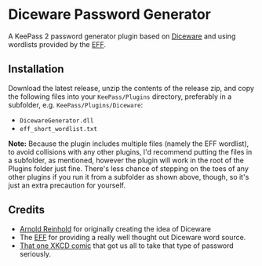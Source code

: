 ﻿# Diceware Password Generator

A KeePass 2 password generator plugin based on [Diceware](https://en.wikipedia.org/wiki/Diceware) and using wordlists provided by the [EFF](https://www.eff.org/deeplinks/2016/07/new-wordlists-random-passphrases).

## Installation

Download the latest release, unzip the contents of the release zip, and copy the following files into your `KeePass/Plugins` directory, preferably in a subfolder, e.g. `KeePass/Plugins/Diceware`:

- `DicewareGenerator.dll`
- `eff_short_wordlist.txt`

**Note:** Because the plugin includes multiple files (namely the EFF wordlist), to avoid collisions with any other plugins, I'd recommend putting the files in a subfolder, as mentioned, however the plugin will work in the root of the Plugins folder just fine.  There's less chance of stepping on the toes of any other plugins if you run it from a subfolder as shown above, though, so it's just an extra precaution for yourself.

## Credits

- [Arnold Reinhold](https://theworld.com/~reinhold/diceware.html) for originally creating the idea of Diceware
- The [EFF](https://www.eff.org/deeplinks/2016/07/new-wordlists-random-passphrases) for providing a really well thought out Diceware word source.
- [That one XKCD comic](https://xkcd.com/936/) that got us all to take that type of password seriously.